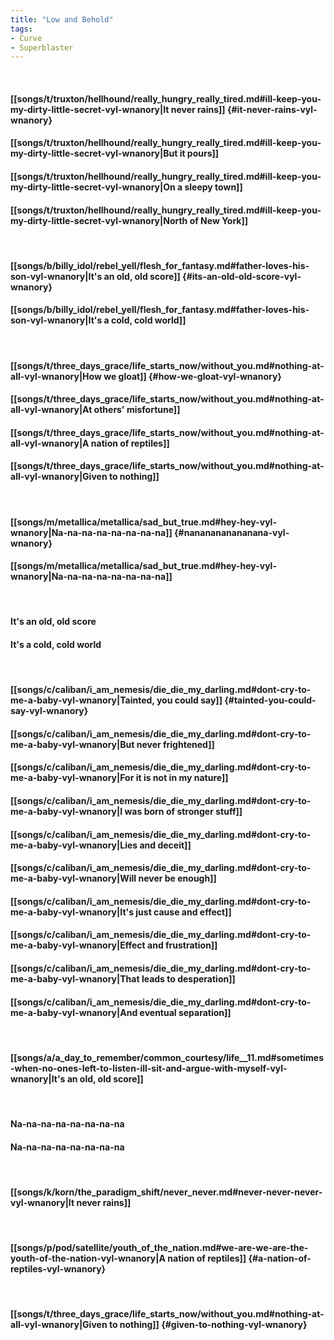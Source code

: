 ```yaml
---
title: "Low and Behold"
tags:
- Curve
- Superblaster
---
```

&nbsp;
#### [[songs/t/truxton/hellhound/really_hungry_really_tired.md#ill-keep-you-my-dirty-little-secret-vyl-wnanory|It never rains]] {#it-never-rains-vyl-wnanory}
#### [[songs/t/truxton/hellhound/really_hungry_really_tired.md#ill-keep-you-my-dirty-little-secret-vyl-wnanory|But it pours]]
#### [[songs/t/truxton/hellhound/really_hungry_really_tired.md#ill-keep-you-my-dirty-little-secret-vyl-wnanory|On a sleepy town]]
#### [[songs/t/truxton/hellhound/really_hungry_really_tired.md#ill-keep-you-my-dirty-little-secret-vyl-wnanory|North of New York]]
&nbsp;
#### [[songs/b/billy_idol/rebel_yell/flesh_for_fantasy.md#father-loves-his-son-vyl-wnanory|It's an old, old score]] {#its-an-old-old-score-vyl-wnanory}
#### [[songs/b/billy_idol/rebel_yell/flesh_for_fantasy.md#father-loves-his-son-vyl-wnanory|It's a cold, cold world]]
&nbsp;
#### [[songs/t/three_days_grace/life_starts_now/without_you.md#nothing-at-all-vyl-wnanory|How we gloat]] {#how-we-gloat-vyl-wnanory}
#### [[songs/t/three_days_grace/life_starts_now/without_you.md#nothing-at-all-vyl-wnanory|At others' misfortune]]
#### [[songs/t/three_days_grace/life_starts_now/without_you.md#nothing-at-all-vyl-wnanory|A nation of reptiles]]
#### [[songs/t/three_days_grace/life_starts_now/without_you.md#nothing-at-all-vyl-wnanory|Given to nothing]]
&nbsp;
#### [[songs/m/metallica/metallica/sad_but_true.md#hey-hey-vyl-wnanory|Na-na-na-na-na-na-na-na]] {#nananananananana-vyl-wnanory}
#### [[songs/m/metallica/metallica/sad_but_true.md#hey-hey-vyl-wnanory|Na-na-na-na-na-na-na-na]]
&nbsp;
#### It's an old, old score
#### It's a cold, cold world
&nbsp;
#### [[songs/c/caliban/i_am_nemesis/die_die_my_darling.md#dont-cry-to-me-a-baby-vyl-wnanory|Tainted, you could say]] {#tainted-you-could-say-vyl-wnanory}
#### [[songs/c/caliban/i_am_nemesis/die_die_my_darling.md#dont-cry-to-me-a-baby-vyl-wnanory|But never frightened]]
#### [[songs/c/caliban/i_am_nemesis/die_die_my_darling.md#dont-cry-to-me-a-baby-vyl-wnanory|For it is not in my nature]]
#### [[songs/c/caliban/i_am_nemesis/die_die_my_darling.md#dont-cry-to-me-a-baby-vyl-wnanory|I was born of stronger stuff]]
#### [[songs/c/caliban/i_am_nemesis/die_die_my_darling.md#dont-cry-to-me-a-baby-vyl-wnanory|Lies and deceit]]
#### [[songs/c/caliban/i_am_nemesis/die_die_my_darling.md#dont-cry-to-me-a-baby-vyl-wnanory|Will never be enough]]
#### [[songs/c/caliban/i_am_nemesis/die_die_my_darling.md#dont-cry-to-me-a-baby-vyl-wnanory|It's just cause and effect]]
#### [[songs/c/caliban/i_am_nemesis/die_die_my_darling.md#dont-cry-to-me-a-baby-vyl-wnanory|Effect and frustration]]
#### [[songs/c/caliban/i_am_nemesis/die_die_my_darling.md#dont-cry-to-me-a-baby-vyl-wnanory|That leads to desperation]]
#### [[songs/c/caliban/i_am_nemesis/die_die_my_darling.md#dont-cry-to-me-a-baby-vyl-wnanory|And eventual separation]]
&nbsp;
#### [[songs/a/a_day_to_remember/common_courtesy/life__11.md#sometimes-when-no-ones-left-to-listen-ill-sit-and-argue-with-myself-vyl-wnanory|It's an old, old score]]
&nbsp;
#### Na-na-na-na-na-na-na-na 
#### Na-na-na-na-na-na-na-na
&nbsp;
#### [[songs/k/korn/the_paradigm_shift/never_never.md#never-never-never-vyl-wnanory|It never rains]]
&nbsp;
#### [[songs/p/pod/satellite/youth_of_the_nation.md#we-are-we-are-the-youth-of-the-nation-vyl-wnanory|A nation of reptiles]] {#a-nation-of-reptiles-vyl-wnanory}
&nbsp;
#### [[songs/t/three_days_grace/life_starts_now/without_you.md#nothing-at-all-vyl-wnanory|Given to nothing]] {#given-to-nothing-vyl-wnanory}
